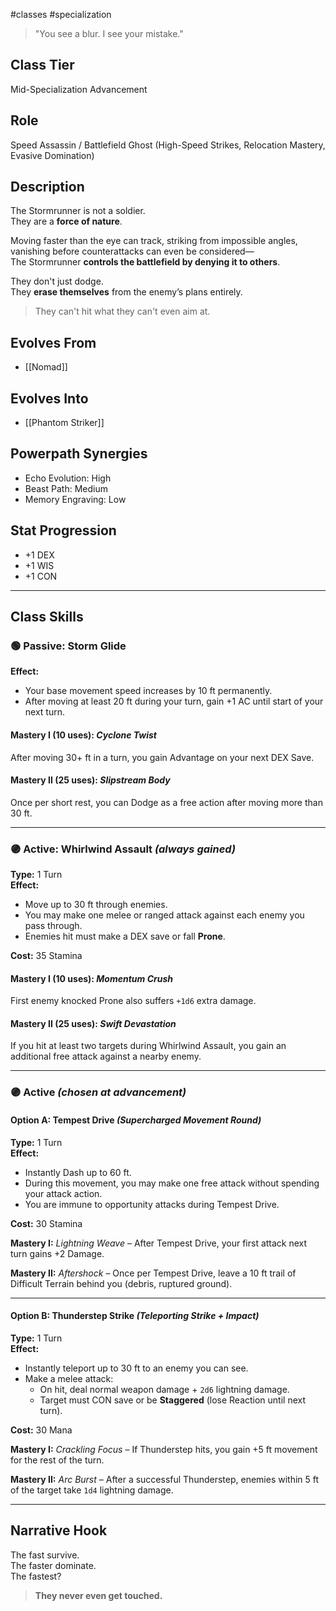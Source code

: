 #classes #specialization 

> "You see a blur. I see your mistake."

## Class Tier  
Mid-Specialization Advancement

## Role  
Speed Assassin / Battlefield Ghost (High-Speed Strikes, Relocation Mastery, Evasive Domination)

## Description  
The Stormrunner is not a soldier.  
They are a **force of nature**.

Moving faster than the eye can track, striking from impossible angles, vanishing before counterattacks can even be considered—  
The Stormrunner **controls the battlefield by denying it to others**.

They don't just dodge.  
They **erase themselves** from the enemy’s plans entirely.

> They can't hit what they can't even aim at.

## Evolves From  
- [[Nomad]]

## Evolves Into  
- [[Phantom Striker]]

## Powerpath Synergies  
- Echo Evolution: High  
- Beast Path: Medium  
- Memory Engraving: Low

## Stat Progression  
- +1 DEX  
- +1 WIS  
- +1 CON

---

## Class Skills

### 🟢 Passive: **Storm Glide**  
**Effect:**  
- Your base movement speed increases by 10 ft permanently.  
- After moving at least 20 ft during your turn, gain +1 AC until start of your next turn.

#### Mastery I (10 uses): *Cyclone Twist*  
After moving 30+ ft in a turn, you gain Advantage on your next DEX Save.

#### Mastery II (25 uses): *Slipstream Body*  
Once per short rest, you can Dodge as a free action after moving more than 30 ft.

---

### 🟣 Active: **Whirlwind Assault** *(always gained)*  
**Type:** 1 Turn  
**Effect:**  
- Move up to 30 ft through enemies.  
- You may make one melee or ranged attack against each enemy you pass through.  
- Enemies hit must make a DEX save or fall **Prone**.

**Cost:** 35 Stamina

#### Mastery I (10 uses): *Momentum Crush*  
First enemy knocked Prone also suffers `+1d6` extra damage.

#### Mastery II (25 uses): *Swift Devastation*  
If you hit at least two targets during Whirlwind Assault, you gain an additional free attack against a nearby enemy.

---

### 🟣 Active *(chosen at advancement)*

#### Option A: **Tempest Drive** *(Supercharged Movement Round)*  
**Type:** 1 Turn  
**Effect:**  
- Instantly Dash up to 60 ft.  
- During this movement, you may make one free attack without spending your attack action.  
- You are immune to opportunity attacks during Tempest Drive.

**Cost:** 30 Stamina

**Mastery I:** *Lightning Weave* – After Tempest Drive, your first attack next turn gains +2 Damage.

**Mastery II:** *Aftershock* – Once per Tempest Drive, leave a 10 ft trail of Difficult Terrain behind you (debris, ruptured ground).

---

#### Option B: **Thunderstep Strike** *(Teleporting Strike + Impact)*  
**Type:** 1 Turn  
**Effect:**  
- Instantly teleport up to 30 ft to an enemy you can see.  
- Make a melee attack:  
  - On hit, deal normal weapon damage + `2d6` lightning damage.  
  - Target must CON save or be **Staggered** (lose Reaction until next turn).

**Cost:** 30 Mana

**Mastery I:** *Crackling Focus* – If Thunderstep hits, you gain +5 ft movement for the rest of the turn.

**Mastery II:** *Arc Burst* – After a successful Thunderstep, enemies within 5 ft of the target take `1d4` lightning damage.

---

## Narrative Hook  
The fast survive.  
The faster dominate.  
The fastest?  
> **They never even get touched.**
